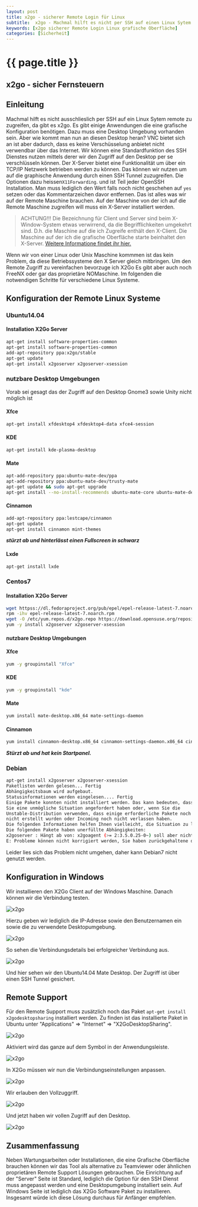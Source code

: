 ```yaml
---
layout: post
title: x2go - sicherer Remote Login für Linux
subtitle:  x2go - Machmal hilft es nicht per SSH auf einen Linux Sytem zu zugreifen. Einige Anwendungen benötigen eine grafische Oberfläche zur Konfiguration.
keywords: [x2go sicherer Remote Login Linux grafische Oberfläche]
categories: [Sicherheit]
---
```

# {{ page.title }}

## x2go - sicher Fernsteuern

## Einleitung

Machmal hilft es nicht ausschlieslich per SSH auf ein Linux Sytem remote zu zugreifen, da gibt es x2go. Es gibt einige Anwendungen die eine grafische Konfiguration benötigen. Dazu muss eine Desktop Umgebung vorhanden sein. Aber wie kommt man nun an diesen Desktop heran? VNC bietet sich an ist aber dadurch, dass es keine Verschüsselung anbietet nicht verwendbar über das Internet. Wir können eine Standardfunktion des SSH Dienstes nutzen mittels derer wir den Zugriff auf den Desktop per se verschlüsseln können. Der X-Server bietet eine Funktionalität um über ein TCP/IP Netzwerk betrieben werden zu können. Das können wir nutzen um auf die graphische Anwendung durch einen SSH Tunnel zuzugreifen. Die Optionen dazu heissen`X11Forwarding`. und ist Teil jeder OpenSSH Installation. Man muss lediglich den Wert falls noch nicht geschehen auf `yes` setzen oder das Kommentarzeichen davor entfernen. Das ist alles was wir auf der Remote Maschine brauchen. Auf der Maschine von der ich auf die Remote Maschine zugreifen will muss ein X-Server installiert werden.

> ACHTUNG!!! Die Bezeichnung für Client und Server sind beim X-Window-System etwas verwirrend, da die Begrifflichkeiten umgekehrt sind. D.h. die Maschine auf die ich Zugreife enthält den X-Client. Die Maschine auf der ich die grafische Oberfläche starte beinhaltet den X-Server. [Weitere Informatione findet ihr hier.](httpss://www.freebsd.org/doc/de_DE.ISO8859-1/books/handbook/x-understanding.html)

Wenn wir von einer Linux oder Unix Maschine kommmen ist das kein Problem, da diese Betriebssysteme den X Server gleich mitbringen. Um den Remote Zugriff zu vereinfachen bevorzuge ich X2Go Es gibt aber auch noch FreeNX oder gar das proprietäre NOMaschine. Im folgenden die notwendigen Schritte für verschiedene Linux Systeme.

## Konfiguration der Remote Linux Systeme

### Ubuntu14.04

#### Installation X2Go Server

```bash
apt-get install software-properties-common
apt-get install software-properties-common
add-apt-repository ppa:x2go/stable
apt-get update
apt-get install x2goserver x2goserver-xsession
```

### nutzbare Desktop Umgebungen

Vorab sei gesagt das der Zugriff auf den Desktop Gnome3 sowie Unity nicht möglich ist

#### Xfce

```bash
apt-get install xfdesktop4 xfdesktop4-data xfce4-session
```

#### KDE

```bash
apt-get install kde-plasma-desktop
```

#### Mate

```bash
apt-add-repository ppa:ubuntu-mate-dev/ppa
apt-add-repository ppa:ubuntu-mate-dev/trusty-mate
apt-get update && sudo apt-get upgrade
apt-get install --no-install-recommends ubuntu-mate-core ubuntu-mate-desktop
```

#### Cinnamon

```bash
add-apt-repository ppa:lestcape/cinnamon
apt-get update
apt-get install cinnamon mint-themes
```

**_stürzt ab und hinterlässt einen Fullscreen in schwarz_**

#### Lxde

```bash
apt-get install lxde
```

### Centos7

#### Installation X2Go Server

```bash
wget httpss://dl.fedoraproject.org/pub/epel/epel-release-latest-7.noarch.rpm
rpm -ihv epel-release-latest-7.noarch.rpm
wget -O /etc/yum.repos.d/x2go.repo https://download.opensuse.org/repositories/X11:/RemoteDesktop:/x2go/RHEL_6/X11:RemoteDesktop:x2go.repo
yum -y install x2goserver x2goserver-xsession
```

#### nutzbare Desktop Umgebungen

#### Xfce

```bash
yum -y groupinstall "Xfce"
```

#### KDE

```bash
yum -y groupinstall "kde"
```

#### Mate

```bash
yum install mate-desktop.x86_64 mate-settings-daemon
```

#### Cinnamon

```bash
yum install cinnamon-desktop.x86_64 cinnamon-settings-daemon.x86_64 cinnamon.x86_64 cinnamon-control-center.x86_64 cinnamon-session.x86_64
```

**_Stürzt ab und hat kein Startpanel._**  

### Debian

```bash
apt-get install x2goserver x2goserver-xsession
Paketlisten werden gelesen... Fertig
Abhängigkeitsbaum wird aufgebaut.
Statusinformationen werden eingelesen.... Fertig
Einige Pakete konnten nicht installiert werden. Das kann bedeuten, dass
Sie eine unmögliche Situation angefordert haben oder, wenn Sie die
Unstable-Distribution verwenden, dass einige erforderliche Pakete noch
nicht erstellt wurden oder Incoming noch nicht verlassen haben.
Die folgenden Informationen helfen Ihnen vielleicht, die Situation zu lösen:
Die folgenden Pakete haben unerfüllte Abhängigkeiten:
x2goserver : Hängt ab von: x2goagent (>= 2:3.5.0.25-0~) soll aber nicht installiert werden
E: Probleme können nicht korrigiert werden, Sie haben zurückgehaltene defekte Pakete.
```

Leider lies sich das Problem nicht umgehen, daher kann Debian7 nicht genutzt werden.

## Konfiguration in Windows

Wir installieren den X2Go Client auf der Windows Maschine. Danach können wir die Verbindung testen.

![x2go](../../img/x2go_001-550x666-248x300.png)

Hierzu geben wir lediglich die IP-Adresse sowie den Benutzernamen ein sowie die zu verwendete Desktopumgebung.

![x2go](../../img/x2go_003-550x231-300x126.png)

So sehen die Verbindungsdetails bei erfolgreicher Verbindung aus.

![x2go](../../img//x2go_RS_003-550x470-300x235.png)

Und hier sehen wir den Ubuntu14.04 Mate Desktop. Der Zugriff ist über einen SSH Tunnel gesichert.

## Remote Support

Für den Remote Support muss zusätzlich noch das Paket `apt-get install x2godesktopsharing` installiert werden. Zu finden ist das installierte Paket in Ubuntu unter "Applications" => "Internet" => "X2GoDesktopSharing".

![x2go](../../img/x2go_RS_002-550x470-300x256.png)

Aktiviert wird das ganze auf dem Symbol in der Anwendungsleiste.

![x2go](../../img/x2go_RS_002-550x4701-300x256.png)

In X2Go müssen wir nun die Verbindungseinstellungen anpassen.

![x2go](../../img/x2go_RS_003-550x666-248x300.png)

Wir erlauben den Vollzuggriff.

![x2go](../../img/x2go_RS_004-550x300-300x164.png)

Und jetzt haben wir vollen Zugriff auf den Desktop.

![x2go](../../img/x2go_RS_005-550x300-300x164.png)

## Zusammenfassung

Neben Wartungsarbeiten oder Installationen, die eine Grafische Oberfläche brauchen können wir das Tool als alternative zu Teamviewer oder ähnlichen proprietären Remote Support Lösungen gebrauchen. Die Einrichtung auf der "Server" Seite ist Standard, lediglich die Option für den SSH Dienst muss angepasst werden und eine Desktopumgebung installiert sein. Auf Windows Seite ist lediglich das X2Go Software Paket zu installieren. Insgesamt würde ich diese Lösung durchaus für Anfänger empfehlen.
